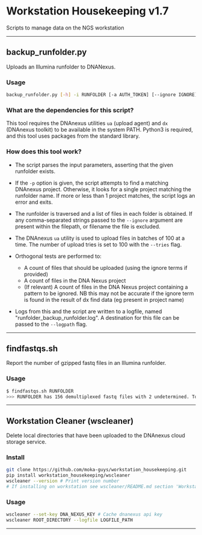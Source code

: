 # Workstation Housekeeping v1.7

Scripts to manage data on the NGS workstation

---

## backup_runfolder.py

Uploads an Illumina runfolder to DNANexus.

### Usage

```bash
backup_runfolder.py [-h] -i RUNFOLDER [-a AUTH_TOKEN] [--ignore IGNORE] [-p PROJECT] [--logpath LOGPATH]
```

### What are the dependencies for this script?

This tool requires the DNAnexus utilities `ua` (upload agent) and `dx` (DNAnexus toolkit) to be available in the system PATH. Python3 is required, and this tool uses packages from the standard library.

### How does this tool work?

* The script parses the input parameters, asserting that the given runfolder exists.
* If the `-p` option is given, the script attempts to find a matching DNAnexus project. Otherwise, it looks for a single project matching the runfolder name. If more or less than 1 project matches, the script logs an error and exits.
* The runfolder is traversed and a list of files in each folder is obtained. If any comma-separated strings passed to the `--ignore` argument are present within the filepath, or filename the file is excluded.

* The DNAnexus `ua` utility is used to upload files in batches of 100 at a time. The number of upload tries is set to 100 with the `--tries` flag.
* Orthogonal tests are performed to:
    * A count of files that should be uploaded (using the ignore terms if provided)
    * A count of files in the DNA Nexus project
    * (If relevant) A count of files in the DNA Nexus project containing a pattern to be ignored. NB this may not be accurate if the ignore term is found in the result of dx find data (eg present in project name)
* Logs from this and the script are written to a logfile, named "runfolder_backup_runfolder.log". A destination for this file can be passed to the `--logpath` flag.

---

## findfastqs.sh

Report the number of gzipped fastq files in an Illumina runfolder.

### Usage

```bash
$ findfastqs.sh RUNFOLDER
>>> RUNFOLDER has 156 demultiplexed fastq files with 2 undetermined. Total: 158
```

---

## Workstation Cleaner (wscleaner)

Delete local directories that have been uploaded to the DNAnexus cloud storage service.

### Install

```bash
git clone https://github.com/moka-guys/workstation_housekeeping.git
pip install workstation_housekeeping/wscleaner
wscleaner --version # Print version number
# If installing on workstation see wscleaner/README.md section 'Workstation Environment'
```

### Usage

```bash
wscleaner --set-key DNA_NEXUS_KEY # Cache dnanexus api key
wscleaner ROOT_DIRECTORY --logfile LOGFILE_PATH
```

---
